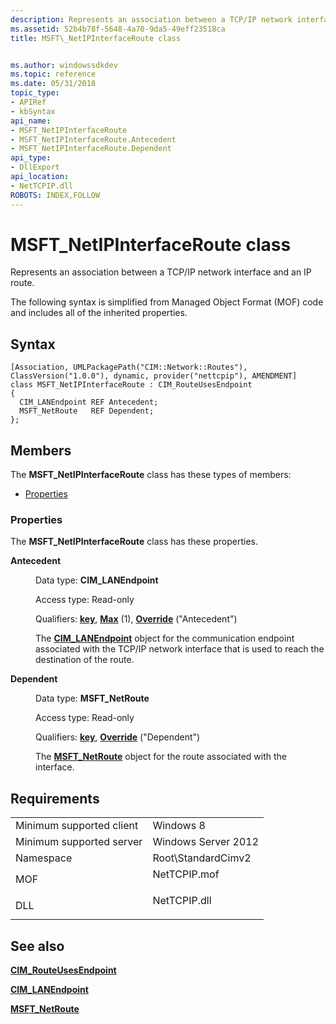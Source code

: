 ```yaml
---
description: Represents an association between a TCP/IP network interface and an IP route.
ms.assetid: 52b4b78f-5648-4a70-9da5-49eff23518ca
title: MSFT\_NetIPInterfaceRoute class


ms.author: windowssdkdev
ms.topic: reference
ms.date: 05/31/2018
topic_type: 
- APIRef
- kbSyntax
api_name: 
- MSFT_NetIPInterfaceRoute
- MSFT_NetIPInterfaceRoute.Antecedent
- MSFT_NetIPInterfaceRoute.Dependent
api_type: 
- DllExport
api_location: 
- NetTCPIP.dll
ROBOTS: INDEX,FOLLOW
---
```


# MSFT\_NetIPInterfaceRoute class

Represents an association between a TCP/IP network interface and an IP route.

The following syntax is simplified from Managed Object Format (MOF) code and includes all of the inherited properties.

## Syntax

``` syntax
[Association, UMLPackagePath("CIM::Network::Routes"), ClassVersion("1.0.0"), dynamic, provider("nettcpip"), AMENDMENT]
class MSFT_NetIPInterfaceRoute : CIM_RouteUsesEndpoint
{
  CIM_LANEndpoint REF Antecedent;
  MSFT_NetRoute   REF Dependent;
};
```

## Members

The **MSFT\_NetIPInterfaceRoute** class has these types of members:

-   [Properties](#properties)

### Properties

The **MSFT\_NetIPInterfaceRoute** class has these properties.

<dl> <dt>

**Antecedent**
</dt> <dd> <dl> <dt>

Data type: **CIM\_LANEndpoint**
</dt> <dt>

Access type: Read-only
</dt> <dt>

Qualifiers: [**key**](/windows/win32/wmisdk/key-qualifier), [**Max**](/windows/win32/wmisdk/standard-qualifiers) (1), [**Override**](/windows/win32/wmisdk/standard-qualifiers) ("Antecedent")
</dt> </dl>

The [**CIM\_LANEndpoint**](./cim-lanendpoint.md) object for the communication endpoint associated with the TCP/IP network interface that is used to reach the destination of the route.

</dd> <dt>

**Dependent**
</dt> <dd> <dl> <dt>

Data type: **MSFT\_NetRoute**
</dt> <dt>

Access type: Read-only
</dt> <dt>

Qualifiers: [**key**](/windows/win32/wmisdk/key-qualifier), [**Override**](/windows/win32/wmisdk/standard-qualifiers) ("Dependent")
</dt> </dl>

The [**MSFT\_NetRoute**](msft-netroute.md) object for the route associated with the interface.

</dd> </dl>

## Requirements



|                                     |                                                                                         |
|-------------------------------------|-----------------------------------------------------------------------------------------|
| Minimum supported client<br/> | Windows 8<br/>                                                                    |
| Minimum supported server<br/> | Windows Server 2012<br/>                                                          |
| Namespace<br/>                | Root\\StandardCimv2<br/>                                                          |
| MOF<br/>                      | <dl> <dt>NetTCPIP.mof</dt> </dl> |
| DLL<br/>                      | <dl> <dt>NetTCPIP.dll</dt> </dl> |



## See also

<dl> <dt>

[**CIM\_RouteUsesEndpoint**](cim-routeusesendpoint.md)
</dt> <dt>

[**CIM\_LANEndpoint**](./cim-lanendpoint.md)
</dt> <dt>

[**MSFT\_NetRoute**](msft-netroute.md)
</dt> </dl>

 

